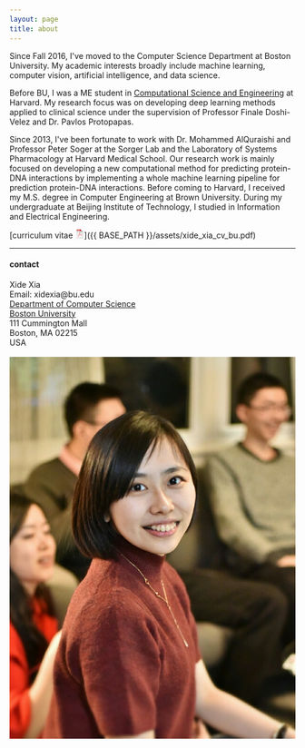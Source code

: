 ```yaml
---
layout: page
title: about
---
```



Since Fall 2016, I've moved to the Computer Science Department at Boston University. My academic interests broadly include machine learning, computer vision, artificial intelligence, and data science.

Before BU, I was a ME student in [Computational Science and Engineering](http://iacs.seas.harvard.edu/)  at Harvard. My research focus was on developing deep learning methods applied to clinical science under the supervision of Professor Finale Doshi-Velez and Dr. Pavlos Protopapas. 

Since 2013, I've been fortunate to work with Dr. Mohammed AlQuraishi  and Professor Peter Soger at the Sorger Lab and the Laboratory of Systems Pharmacology at Harvard Medical School. Our research work is mainly focused on developing a new computational method for predicting protein-DNA interactions by implementing a whole machine learning pipeline for prediction protein-DNA interactions.  Before coming to Harvard, I received my M.S. degree in Computer Engineering at Brown University. During my undergraduate at Beijing Institute of Technology, I studied in Information and Electrical Engineering.

[curriculum vitae ![CV as pdf](icons16/pdf-icon.png)]({{ BASE_PATH }}/assets/xide_xia_cv_bu.pdf)

---

<div class="container">
<h4><a name="contact"></a>contact</h4>

<div class="row-fluid">
<div class="span5">
Xide Xia<br/>
<div id="hide_email">
Email: xidexia@bu.edu <br/>
<a href="http://www.bu.edu/cs/">Department of Computer Science</a><br/>
<a href="http://www.bu.edu">Boston University</a><br/>
111 Cummington Mall<br/>
Boston, MA 02215<br/>
USA<br/><br/>

</div>
</div>

<div class="span2">
<a href="../assets/pics/xidexia.jpg">
<img src="../assets/pics/xidexia.jpg"
title="Xide Xia" alt="Xide Xia"/></a>
</div>
</div>
</div>
